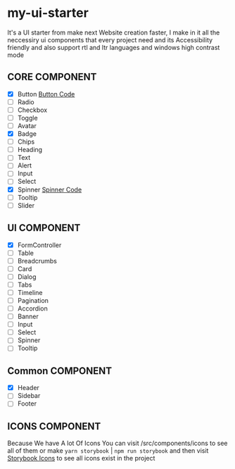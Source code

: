 # my-ui-starter

It's a UI starter from make next Website creation faster, I make in it all the neccessiry ui components that every project need and its Accessibility friendly and also support rtl and ltr languages and windows high contrast mode

## CORE COMPONENT

- [x] Button [Button Code](https://github.com/HamzaAmar/ui_lego/tree/main/src/components/core/button)
- [ ] Radio
- [ ] Checkbox
- [ ] Toggle
- [ ] Avatar
- [x] Badge
- [ ] Chips
- [ ] Heading
- [ ] Text
- [ ] Alert
- [ ] Input
- [ ] Select
- [x] Spinner [Spinner Code](https://github.com/HamzaAmar/ui_lego/tree/main/src/components/core/spinner)
- [ ] Tooltip
- [ ] Slider

## UI COMPONENT

- [x] FormController
- [ ] Table
- [ ] Breadcrumbs
- [ ] Card
- [ ] Dialog
- [ ] Tabs
- [ ] Timeline
- [ ] Pagination
- [ ] Accordion
- [ ] Banner
- [ ] Input
- [ ] Select
- [ ] Spinner
- [ ] Tooltip

## Common COMPONENT

- [x] Header
- [ ] Sidebar
- [ ] Footer

## ICONS COMPONENT

Because We have A lot Of Icons You can visit /src/components/icons to see all of them or make `yarn storybook` | `npm run storybook` and then visit [Storybook Icons](https://localhost:6006) to see all icons exist in the project
